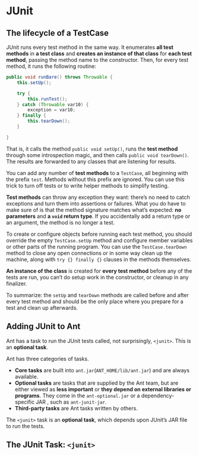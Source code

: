 # JUnit

## The lifecycle of a TestCase

JUnit runs every test method in the same way. It enumerates **all test methods** in **a test class** and **creates an instance of that class** for **each test method**, passing the method name to the constructor. Then, for every test method, it runs the following routine:

```java
public void runBare() throws Throwable {
    this.setUp();

    try {
        this.runTest();
    } catch (Throwable var10) {
        exception = var10;
    } finally {
        this.tearDown();
    }

}
```

That is, it calls the method `public void setUp()`, runs the **test method** through some introspection magic, and then calls `public void tearDown()`. The results are forwarded to any classes that are listening for results.

You can add any number of **test methods** to a `TestCase`, all beginning with the prefix `test`. Methods without this prefix are ignored. You can use this trick to turn off tests or to write helper methods to simplify testing.

**Test methods** can throw any exception they want: there’s no need to catch exceptions and turn them into assertions or failures. What you do have to make sure of is that the method signature matches what’s expected: **no parameters** and **a `void` return type**. If you accidentally add a return type or an argument, the method is no longer a test.

To create or configure objects before running each test method, you should override the empty `TestCase.setUp` method and configure member variables or other parts of the running program. You can use the `TestCase.tearDown` method to close any open connections or in some way clean up the machine, along with `try {} finally {}` clauses in the methods themselves.

**An instance of the class** is created for **every test method** before any of the tests are run, you can’t do setup work in the constructor, or cleanup in any finalizer.

To summarize: the `setUp` and `tearDown` methods are called before and after every test method and should be the only place where you prepare for a test and clean up afterwards.

## Adding JUnit to Ant

Ant has a task to run the JUnit tests called, not surprisingly, `<junit>`. This is an **optional task**.

Ant has three categories of tasks.

- **Core tasks** are built into `ant.jar`(`ANT_HOME/lib/ant.jar`) and are always available.
- **Optional tasks** are tasks that are supplied by the Ant team, but are either viewed as **less important** or **they depend on external libraries or programs**. They come in the `ant-optional.jar` or a dependency-specific JAR , such as `ant-junit-jar`.
- **Third-party tasks** are Ant tasks written by others.

The `<junit>` task is an **optional task**, which depends upon JUnit’s JAR file to run the tests.


## The JUnit Task: `<junit>`
